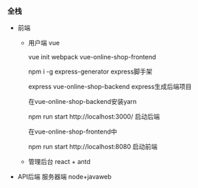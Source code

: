 ### 全栈

- 前端

  - 用户端 vue

    vue init webpack vue-online-shop-frontend

    npm i -g express-generator   express脚手架

    express vue-online-shop-backend  express生成后端项目

    在vue-online-shop-backend安装yarn

    npm run start  http://localhost:3000/ 启动后端

    在vue-online-shop-frontend中

    npm run start http://localhost:8080 启动前端

  - 管理后台 react + antd

- API后端 服务器端 node+javaweb